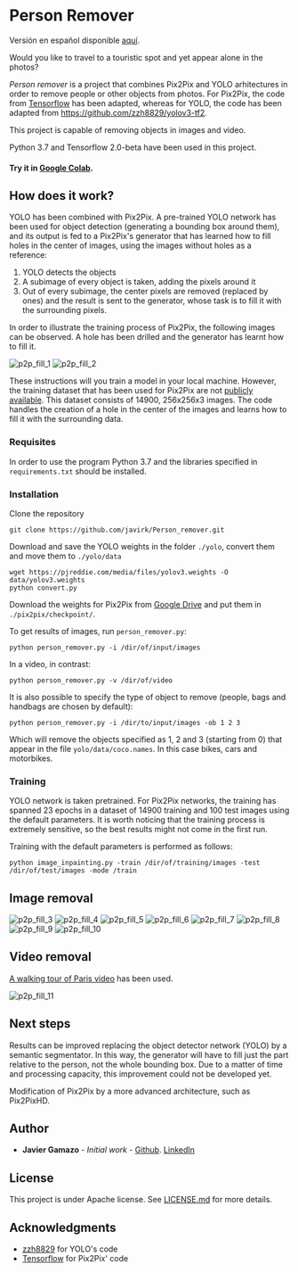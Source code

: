 # Person Remover

Versión en español disponible [aquí](README_es.md).

Would you like to travel to a touristic spot and yet appear alone in the photos? 

_Person remover_ is a project that combines Pix2Pix and YOLO arhitectures in order to remove people or other objects from
photos. For Pix2Pix, the code from [Tensorflow](https://www.tensorflow.org/beta/tutorials/generative/pix2pix) has been adapted,
whereas for YOLO, the code has been adapted from https://github.com/zzh8829/yolov3-tf2.

This project is capable of removing objects in images and video.

Python 3.7 and Tensorflow 2.0-beta have been used in this project.

#### Try it in [Google Colab](https://colab.research.google.com/drive/1JDpH8MAjaKoekQ_H9ZaxYJ9_axiDtDGm?usp=sharing).


## How does it work?

YOLO has been combined with Pix2Pix. A pre-trained YOLO network has been used for object detection (generating a bounding
box around them), and its output is fed to a Pix2Pix's generator that has learned how to fill holes in the center of images,
using the images without holes as a reference:
1. YOLO detects the objects
2. A subimage of every object is taken, adding the pixels around it
3. Out of every subimage, the center pixels are removed (replaced by ones) and the result is sent to the generator, whose
task is to fill it with the surrounding pixels.

In order to illustrate the training process of Pix2Pix, the following images can be observed. A hole has been drilled and 
the generator has learnt how to fill it.

![p2p_fill_1](https://github.com/javirk/Person_remover/blob/master/images_readme/fill_1.png)
![p2p_fill_2](https://github.com/javirk/Person_remover/blob/master/images_readme/fill_2.png)

These instructions will you train a model in your local machine. However, the training dataset that has been used for 
Pix2Pix are not [publicly available](http://graphics.cs.cmu.edu/projects/whatMakesParis/). This dataset consists of 14900,
256x256x3 images. The code handles the creation of a hole in the center of the images and learns how to fill it with the
surrounding data.

### Requisites

In order to use the program Python 3.7 and the libraries specified in  `requirements.txt` should be installed.

### Installation

Clone the repository
```
git clone https://github.com/javirk/Person_remover.git
```
Download and save the YOLO weights in the folder `./yolo`, convert them and move them to `./yolo/data`
```
wget https://pjreddie.com/media/files/yolov3.weights -O data/yolov3.weights
python convert.py
```
Download the weights for Pix2Pix from [Google Drive](https://drive.google.com/open?id=19VsarMcYRNPLTDr6b6ABJyY8JUeBueL8)
and put them in `./pix2pix/checkpoint/`.

To get results of images, run `person_remover.py`:
```
python person_remover.py -i /dir/of/input/images
``` 
In a video, in contrast:
```
python person_remover.py -v /dir/of/video
``` 
It is also possible to specify the type of object to remove (people, bags and handbags are chosen by default):
```
python person_remover.py -i /dir/to/input/images -ob 1 2 3
``` 
Which will remove the objects specified as 1, 2 and 3 (starting from 0) that appear in the file `yolo/data/coco.names`.
In this case bikes, cars and motorbikes.

### Training

YOLO network is taken pretrained. For Pix2Pix networks, the training has spanned 23 epochs in a dataset of 14900 training
and 100 test images using the default parameters. It is worth noticing that the training process is extremely sensitive,
so the best results might not come in the first run.

Training with the default parameters is performed as follows:
```
python image_inpainting.py -train /dir/of/training/images -test /dir/of/test/images -mode /train
```

## Image removal

![p2p_fill_3](https://github.com/javirk/Person_remover/blob/master/images_readme/Imagen6.png)
![p2p_fill_4](https://github.com/javirk/Person_remover/blob/master/images_readme/Imagen7.png)
![p2p_fill_5](https://github.com/javirk/Person_remover/blob/master/images_readme/Imagen1.png)
![p2p_fill_6](https://github.com/javirk/Person_remover/blob/master/images_readme/Imagen2.png)
![p2p_fill_7](https://github.com/javirk/Person_remover/blob/master/images_readme/Imagen3.png)
![p2p_fill_8](https://github.com/javirk/Person_remover/blob/master/images_readme/Imagen4.png)
![p2p_fill_9](https://github.com/javirk/Person_remover/blob/master/images_readme/Imagen5.png)
![p2p_fill_10](https://github.com/javirk/Person_remover/blob/master/images_readme/Imagen8.png)


## Video removal

[A walking tour of Paris video](https://www.youtube.com/watch?v=_dRjY9gMcxE) has been used.

![p2p_fill_11](https://github.com/javirk/Person_remover/blob/master/images_readme/GIF.gif)

## Next steps

Results can be improved replacing the object detector network (YOLO) by a semantic segmentator. In this way, the generator
will have to fill just the part relative to the person, not the whole bounding box. Due to a matter of time and processing
capacity, this improvement could not be developed yet.

Modification of Pix2Pix by a more advanced architecture, such as Pix2PixHD.

## Author

* **Javier Gamazo** - *Initial work* - [Github](https://github.com/javirk). [LinkedIn](https://www.linkedin.com/in/javier-gamazo-tejero/)

## License

This project is under Apache license. See [LICENSE.md](LICENSE.md) for more details.

## Acknowledgments

* [zzh8829](https://github.com/zzh8829/yolov3-tf2) for YOLO's code
* [Tensorflow](https://www.tensorflow.org/) for Pix2Pix' code
